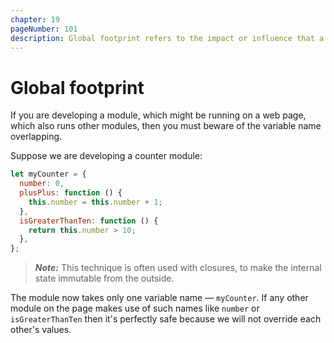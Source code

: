 ```yaml
---
chapter: 19
pageNumber: 101
description: Global footprint refers to the impact or influence that a script or application has on the global scope of the runtime environment. When a script or application creates variables or functions in the global scope, it affects the global footprint. 
---
```

# Global footprint

If you are developing a module, which might be running on a web page, which also runs other modules, then you must beware  of the variable name overlapping.

Suppose we are developing a counter module:

```javascript
let myCounter = {
  number: 0,
  plusPlus: function () {
    this.number = this.number + 1;
  },
  isGreaterThanTen: function () {
    return this.number > 10;
  },
};
```

> _**Note:**_ This technique is often used with closures, to make the internal state immutable from the outside.

The module now takes only one variable name — `myCounter`. If any other module on the page makes use of such names like `number` or `isGreaterThanTen` then it's perfectly safe because we will not override each other's values.
